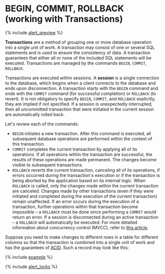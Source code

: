 # BEGIN, COMMIT, ROLLBACK (working with Transactions)
<!-- markdownlint-disable blanks-around-fences -->

{% include [alert_preview](../_includes/alert_preview.md) %}

**Transactions** are a method of grouping one or more database operation into a single unit of work. A transaction may consist of one or several SQL statements and is used to ensure the consistency of data. A transaction guarantees that either all or none of the included SQL statements will be executed. Transactions are managed by the commands `BEGIN`, `COMMIT`, `ROLLBACK`.

Transactions are executed within sessions. A **session** is a single connection to the database, which begins when a client connects to the database and ends upon disconnection. A transaction starts with the `BEGIN` command and ends with the `COMMIT` command (for successful completion) or `ROLLBACK` (to revert). It is not obligatory to specify `BEGIN`, `COMMIT`, and `ROLLBACK` explicitly, they are implied if not specified. If a session is unexpectedly interrupted, then all uncommitted transaction that were initiated in the current session are automatically rolled back.

Let's review each of the commands:

* `BEGIN` initiates a new transaction. After this command is executed, all subsequent database operations are performed within the context of this transaction.
* `COMMIT` completes the current transaction by applying all of its operations. If all operations within the transaction are successful, the results of these operations are made permanent. The changes become visible to subsequent transactions.
* `ROLLBACK` reverts the current transaction, canceling all of its operations, if errors occurred during the transaction's execution or if the transaction is being aborted by the application based on its internal logic. When `ROLLBACK` is called, only the changes made within the current transaction are canceled. Changes made by other transactions (even if they were initiated and completed during the execution of the current transaction) remain unaffected. If an error occurs during the execution of a transaction, further operations within that transaction become impossible – a `ROLLBACK` must be done since performing a `COMMIT` would return an error. If a session is disconnected during an active transaction – a `ROLLBACK` will automatically be executed. For more detailed information about concurrency control (MVCC), refer to [this article](../../concepts/mvcc.md).

Suppose you need to make changes to different rows in a table for different columns so that the transaction is combined into a single unit of work and has the guarantees of [ACID](https://en.wikipedia.org/wiki/ACID). Such a record may look like this:

{% include [example](../_includes/transactions/example.md) %}

{% include [alert_locks](../_includes/alert_locks.md) %}